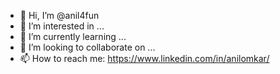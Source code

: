 - 👋 Hi, I’m @anil4fun
- 👀 I’m interested in ...
- 🌱 I’m currently learning ...
- 💞️ I’m looking to collaborate on ...
- 📫 How to reach me: https://www.linkedin.com/in/anilomkar/

<!---
anil4fun/anil4fun is a ✨ special ✨ repository because its `README.md` (this file) appears on your GitHub profile.
You can click the Preview link to take a look at your changes.
--->
